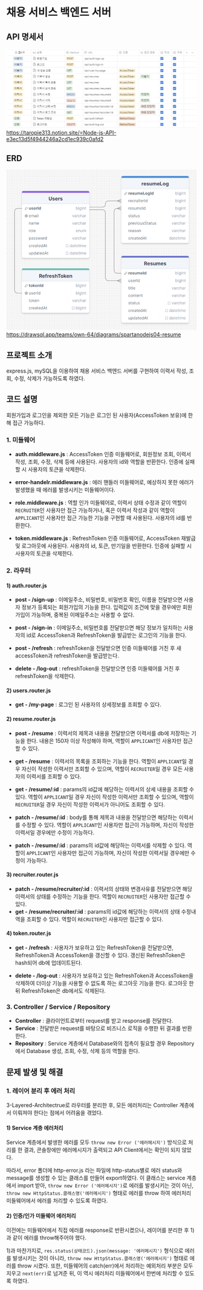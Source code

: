 # 채용 서비스 백엔드 서버

## API 명세서
![ex_screenshot](./API.png)
https://taropie313.notion.site/=Node-js-API-e3ec13d5f4944246a2cd1ec939c0afd2

## ERD
![ex_screenshot](./ERD_edited.png)
https://drawsql.app/teams/own-64/diagrams/spartanodejs04-resume

## 프로젝트 소개
express.js, mySQL을 이용하여 채용 서비스 백엔드 서버를 구현하여 이력서 작성, 조회, 수정, 삭제가 가능하도록 하였다.

## 코드 설명
회원가입과 로그인을 제외한 모든 기능은 로그인 된 사용자(AccessToken 보유)에 한해 접근 가능하다.
### 1. 미들웨어
- **auth.middleware.js** : AccessToken 인증 미들웨어로, 회원정보 조회, 이력서 작성, 조회, 수정, 삭제 등에 사용된다. 사용자의 id와 역할을 반환한다. 인증에 실패할 시 사용자의 토큰을 삭제한다.

- **error-handelr.middleware.js** : 에러 핸들러 미들웨어로, 예상하지 못한 에러가 발생했을 때 에러를 발생시키는 미들웨어이다.

- **role.middleware.js** : 역할 인가 미들웨어로, 이력서 상태 수정과 같이 역할이 ```RECRUITER```인 사용자만 접근 가능하거나, 혹은 이력서 작성과 같이 역할이 ```APPLICANT```인 사용자만 접근 가능한 기능을 구현할 때 사용된다. 사용자의 id를 반환한다.

- **token.middleware.js** : RefreshToken 인증 미들웨어로, AccessToken 재발급 및 로그아웃에 사용된다. 사용자의 id, 토큰, 만기일을 반환한다. 인증에 실패할 시 사용자의 토큰을 삭제한다.

### 2. 라우터
#### 1) auth.router.js
- **post - /sign-up** : 이메일주소, 비밀번호, 비밀번호 확인, 이름을 전달받으면 사용자 정보가 등록되는 회원가입의 기능을 한다. 입력값이 조건에 맞을 경우에만 회원가입이 가능하며, 중복된 이메일주소는 사용할 수 없다.

- **post - /sign-in** : 이메일주소, 비밀번호를 전달받으면 해당 정보가 일치하는 사용자의 id로 AccessToken과 RefreshToken을 발급받는 로그인의 기능을 한다. 

- **post - /refresh** : refreshToken을 전달받으면 인증 미들웨어를 거친 후 새 accessToken과 refreshToken을 발급받는다.

- **delete - /log-out** : refreshToken을 전달받으면 인증 미들웨어를 거친 후 refreshToken을 삭제한다.

#### 2) users.router.js
- **get - /my-page** : 로그인 된 사용자의 상세정보를 조회할 수 있다.

#### 2) resume.router.js
- **post - /resume** : 이력서의 제목과 내용을 전달받으면 이력서를 db에 저장하는 기능을 한다. 내용은 150자 이상 작성해야 하며, 역할이 ```APPLICANT```인 사용자만 접근할 수 있다.

- **get - /resume** : 이력서의 목록을 조회하는 기능을 한다. 역할이 ```APPLICANT```일 경우 자신이 작성한 이력서만 조회할 수 있으며, 역할이 ```RECRUITER```일 경우 모든 사용자의 이력서를 조회할 수 있다.

- **get - /resume/:id** : params의 id값에 해당하는 이력서의 상세 내용을 조회할 수 있다. 역할이 ```APPLICANT```일 경우 자신이 작성한 이력서만 조회할 수 있으며, 역할이 ```RECRUITER```일 경우 자신이 작성한 이력서가 아니어도 조회할 수 있다.

- **patch - /resume/:id** : body를 통해 제목과 내용을 전달받으면 해당하는 이력서를 수정할 수 있다. 역할이 ```APPLICANT```인 사용자만 접근이 가능하며, 자신이 작성한 이력서일 경우에만 수정이 가능하다.

- **patch - /resume/:id** : params의 id값에 해당하는 이력서를 삭제할 수 있다. 역할이 ```APPLICANT```인 사용자만 접근이 가능하며, 자신이 작성한 이력서일 경우에만 수정이 가능하다. 

#### 3) recruiter.router.js
- **patch - /resume/recruiter/:id** : 이력서의 상태와 변경사유를 전달받으면 해당 이력서의 상태를 수정하는 기능을 한다. 역할이 ```RECRUITER```인 사용자만 접근할 수 있다.
- **get - /resume/recruiter/:id** : params의 id값에 해당하는 이력서의 상태 수정내역을 조회할 수 있다. 역할이 ```RECRUITER```인 사용자만 접근할 수 있다.

#### 4) token.router.js
- **get - /refresh** : 사용자가 보유하고 있는 RefreshToken을 전달받으면, RefreshToken과 AccessToken을 갱신할 수 있다. 갱신된 RefreshToken은 hash되어 db에 업데이트된다.

- **delete - /log-out** : 사용자가 보유하고 있는 RefreshToken과 AccessToken을 삭제하여 더이상 기능을 사용할 수 없도록 하는 로그아웃 기능을 한다. 로그아웃 한 뒤 RefreshToken은 db에서도 삭제된다.

### 3. Controller / Service / Repository
- **Controller** : 클라이언트로부터 request를 받고 response를 전달한다.
- **Service** : 전달받은 request를 바탕으로 비즈니스 로직을 수행한 뒤 결과를 반환한다.
- **Repository** : Service 계층에서 Database와의 접촉이 필요할 경우 Repository에서 Database 생성, 조회, 수정, 삭제 등의 역할을 한다.

## 문제 발생 및 해결
### 1. 레이어 분리 후 에러 처리
3-Layered-Architectrue로 라우터를 분리한 후, 모든 에러처리는 Controller 계층에서 이뤄져야 한다는 점에서 어려움을 겪었다.
#### 1) Service 계층 에러처리
Service 계층에서 발생한 에러를 모두 ```throw new Error ('에러메시지')``` 방식으로 처리를 한 결과, 콘솔창에만 에러메시지가 출력되고 API Client에서는 확인이 되지 않았다.

따라서, error 폴더에 http-error.js 라는 파일에 http-status별로 에러 status와 message를 생성할 수 있는 클래스를 만들어 export하였다. 이 클래스는 service 계층에서 import 받아, ```throw new Error ('에러메시지')```로 에러를 발생시키는 것이 아닌, ```throw new HttpStatus.클래스명('에러메시지')``` 형태로 에러를 throw 하여 에러처리 미들웨어에서 에러를 처리할 수 있도록 하였다.

#### 2) 인증/인가 미들웨어 에러처리
이전에는 미들웨어에서 직접 에러를 response로 반환시켰으나, 레이어를 분리한 후 1)과 같이 에러를 throw해주어야 했다.

1)과 마찬가지로, ```res.status(상태코드).json(message: '에러메시지')``` 형식으로 에러를 발생시키는 것이 아니라, ```throw new HttpStatus.클래스명('에러메시지')``` 형태로 에러를 throw 시켰다. 또한, 미들웨어의 catch(err)에서 처리하는 예외처리 부분은 모두 지우고 ```next(err)```로 넘겨준 뒤, 이 역시 에러처리 미들웨어에서 한번에 처리할 수 있도록 하였다.